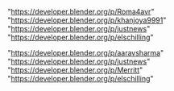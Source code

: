 "https://developer.blender.org/p/Roma4avr"
"https://developer.blender.org/p/khanjoya9991"
"https://developer.blender.org/p/justnews"
"https://developer.blender.org/p/elschilling"
 
"https://developer.blender.org/p/aaravsharma"
"https://developer.blender.org/p/justnews"
"https://developer.blender.org/p/Merritt"
"https://developer.blender.org/p/elschilling"
 
